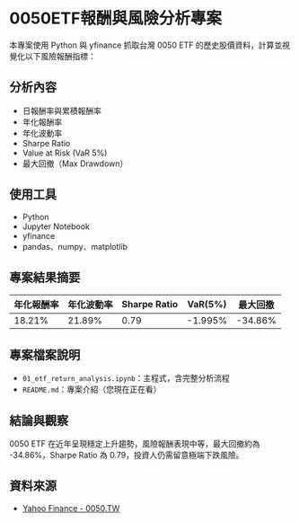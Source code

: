 # 0050ETF報酬與風險分析專案

本專案使用 Python 與 yfinance 抓取台灣 0050 ETF 的歷史股價資料，計算並視覺化以下風險報酬指標：

## 分析內容

- 日報酬率與累積報酬率
- 年化報酬率
- 年化波動率
- Sharpe Ratio
- Value at Risk (VaR 5%)
- 最大回撤（Max Drawdown）

## 使用工具

- Python
- Jupyter Notebook
- yfinance
- pandas、numpy、matplotlib

## 專案結果摘要

| 年化報酬率 | 年化波動率 | Sharpe Ratio | VaR(5%) | 最大回撤 |
|------------|------------|---------------|--------|------------|
| 18.21%     | 21.89%     | 0.79          | -1.995% | -34.86%    |

## 專案檔案說明

- `01_etf_return_analysis.ipynb`：主程式，含完整分析流程
- `README.md`：專案介紹（您現在正在看）

## 結論與觀察

0050 ETF 在近年呈現穩定上升趨勢，風險報酬表現中等，最大回撤約為 -34.86%，Sharpe Ratio 為 0.79，投資人仍需留意極端下跌風險。

## 資料來源

- [Yahoo Finance - 0050.TW](https://finance.yahoo.com/quote/0050.TW/)
